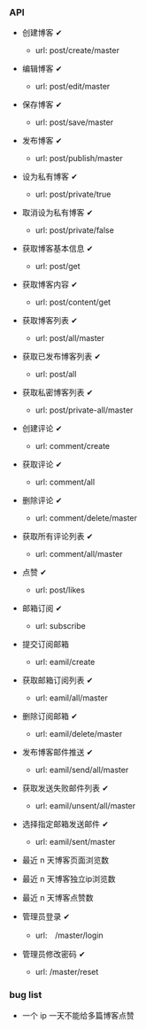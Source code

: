 ### API


+ 创建博客 ✔
    + url: post/create/master
+ 编辑博客 ✔
    + url: post/edit/master
+ 保存博客 ✔
    + url: post/save/master
+ 发布博客 ✔
    + url: post/publish/master
+ 设为私有博客 ✔
    + url: post/private/true
+ 取消设为私有博客 ✔
    + url: post/private/false
+ 获取博客基本信息 ✔
    + url: post/get
+ 获取博客内容 ✔
    + url: post/content/get
+ 获取博客列表 ✔
    + url: post/all/master
+ 获取已发布博客列表 ✔
    + url: post/all
+ 获取私密博客列表 ✔
    + url: post/private-all/master
+ 创建评论 ✔
    + url: comment/create
+ 获取评论 ✔
    + url: comment/all
+ 删除评论 ✔
    + url: comment/delete/master
+ 获取所有评论列表 ✔
    + url: comment/all/master

+ 点赞 ✔
    + url: post/likes

+ 邮箱订阅 ✔
    + url: subscribe
+ 提交订阅邮箱
    + url: eamil/create
+ 获取邮箱订阅列表 ✔
    + url: eamil/all/master
+ 删除订阅邮箱 ✔
    + url: eamil/delete/master
+ 发布博客邮件推送 ✔
    + url: eamil/send/all/master
+ 获取发送失败邮件列表 ✔
    + url: eamil/unsent/all/master
+ 选择指定邮箱发送邮件 ✔
    + url: eamil/sent/master

+ 最近 n 天博客页面浏览数
+ 最近 n 天博客独立ip浏览数
+ 最近 n 天博客点赞数

+ 管理员登录 ✔
    + url:　/master/login
+ 管理员修改密码 ✔
    + url: /master/reset

### bug list
+ 一个 ip 一天不能给多篇博客点赞
